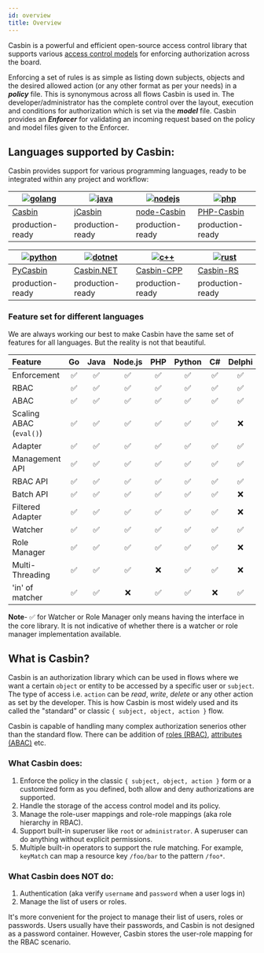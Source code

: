 ```yaml
---
id: overview
title: Overview
---
```


Casbin is a powerful and efficient open-source access control library that supports various 
[access control models](https://en.wikipedia.org/wiki/Access_control#Access_control_models)
for enforcing authorization across the board.

Enforcing a set of rules is as simple as listing down subjects, objects and the
desired allowed action (or any other format as per your needs) in a **_policy_** file.
This is synonymous across all flows Casbin is used in. The developer/administrator has the 
complete control over the layout, execution and conditions for authorization 
which is set via the **_model_** file. Casbin provides an **_Enforcer_** for 
validating an incoming request based on the policy and model files given to the Enforcer.

## Languages supported by Casbin:

Casbin provides support for various programming languages, ready to be integrated
within any project and workflow:

[![golang](https://casbin.org/img/langs/golang.png)](https://github.com/casbin/casbin) | [![java](https://casbin.org/img/langs/java.png)](https://github.com/casbin/jcasbin) | [![nodejs](https://casbin.org/img/langs/nodejs.png)](https://github.com/casbin/node-casbin) | [![php](https://casbin.org/img/langs/php.png)](https://github.com/php-casbin/php-casbin)
----|----|----|----
[Casbin](https://github.com/casbin/casbin) | [jCasbin](https://github.com/casbin/jcasbin) | [node-Casbin](https://github.com/casbin/node-casbin) | [PHP-Casbin](https://github.com/php-casbin/php-casbin)
production-ready | production-ready | production-ready | production-ready

[![python](https://casbin.org/img/langs/python.png)](https://github.com/casbin/pycasbin) | [![dotnet](https://casbin.org/img/langs/dotnet.png)](https://github.com/casbin/Casbin.NET) | [![c++](https://casbin.org/img/langs/cpp.png)](https://github.com/casbin/casbin-cpp) | [![rust](https://casbin.org/img/langs/rust.png)](https://github.com/casbin/casbin-rs)
----|----|----|----
[PyCasbin](https://github.com/casbin/pycasbin) | [Casbin.NET](https://github.com/casbin/Casbin.NET) | [Casbin-CPP](https://github.com/casbin/casbin-cpp) | [Casbin-RS](https://github.com/casbin/casbin-rs)
production-ready | production-ready | production-ready | production-ready

### Feature set for different languages

We are always working our best to make Casbin have the same set of features for all 
languages. But the reality is not that beautiful.

Feature                 | Go   | Java | Node.js | PHP  | Python | C#   | Delphi | Rust | C++ | Lua  |Dart  | Elixir
:---                    | :--: | :--: | :--:    | :--: | :--:   | :--: | :--:   | :--: | :--:| :--: | :--: | :--: 
Enforcement             | ✅   | ✅    | ✅      | ✅   | ✅      | ✅   | ✅     | ✅    | ✅  | ✅   | ✅    | ✅
RBAC                    | ✅   | ✅    | ✅      | ✅   | ✅      | ✅   | ✅     | ✅    | ✅  | ✅   | ✅    | ✅
ABAC                    | ✅   | ✅    | ✅      | ✅   | ✅      | ✅   | ✅     | ✅    | ✅  | ✅   | ✅    | ✅
Scaling ABAC (`eval()`) | ✅   | ✅    | ✅      | ✅   | ✅      | ✅   | ❌     | ✅    | ✅  | ✅   | ✅    | ✅
Adapter                 | ✅   | ✅    | ✅      | ✅   | ✅      | ✅   | ✅     | ✅    | ✅  | ✅   | ✅    | ❌
Management API          | ✅   | ✅    | ✅      | ✅   | ✅      | ✅   | ✅     | ✅    | ✅  | ✅   | ✅    | ✅
RBAC API                | ✅   | ✅    | ✅      | ✅   | ✅      | ✅   | ✅     | ✅    | ✅  | ✅   | ✅    | ✅
Batch API               | ✅   | ✅    | ✅      | ✅   | ✅      | ✅   | ❌     | ✅    | ✅  | ✅   | ❌    | ❌
Filtered Adapter        | ✅   | ✅    | ✅      | ✅   | ✅      | ✅   | ❌     | ✅    | ✅  | ✅   | ❌    | ❌
Watcher                 | ✅   | ✅    | ✅      | ✅   | ✅      | ✅   | ✅     | ✅    | ✅  | ✅   | ❌    | ❌
Role Manager            | ✅   | ✅    | ✅      | ✅   | ✅      | ✅   | ❌     | ✅    | ✅  | ✅   | ✅    | ❌
Multi-Threading         | ✅   | ✅    | ✅      | ❌   | ✅      | ✅   | ❌     | ✅    | ❌  | ❌   | ❌    | ❌
'in' of matcher         | ✅   | ✅    | ❌      | ✅   | ✅      | ❌   | ✅     | ❌    | ❌  | ❌   | ✅    | ✅

**Note**- ✅ for Watcher or Role Manager 
only means having the interface in the core library. It is not indicative of whether 
there is a watcher or role manager implementation available.

## What is Casbin?

Casbin is an authorization library which can be used in flows where we want a certain
`object` or entity to be accessed by a specific user or `subject`. The type of access i.e. `action`
can be _read_, _write_, _delete_ or any other action as set by the developer.
This is how Casbin is most widely used and its called the "standard"
or classic `{ subject, object, action }` flow.

Casbin is capable of handling many complex authorization senerios other than the standard flow.
There can be addition of [roles (RBAC)](/docs/en/rbac), [attributes (ABAC)](/docs/en/abac) etc.

### What Casbin does:

1. Enforce the policy in the classic ``{ subject, object, action }`` form 
    or a customized form as you defined, both allow and deny authorizations are supported.
2. Handle the storage of the access control model and its policy.
3. Manage the role-user mappings and role-role mappings (aka role hierarchy in RBAC).
4. Support built-in superuser like ``root`` or ``administrator``. A superuser can do anything without explicit permissions.
5. Multiple built-in operators to support the rule matching. For example, ``keyMatch`` can map a 
    resource key ``/foo/bar`` to the pattern ``/foo*``.

### What Casbin does **NOT** do:

1. Authentication (aka verify ``username`` and ``password`` when a user logs in)
2. Manage the list of users or roles.

It's more convenient for the project to manage their list of users, roles or passwords.
Users usually have their passwords, and Casbin is not designed as a password container.
However, Casbin stores the user-role mapping for the RBAC scenario.
